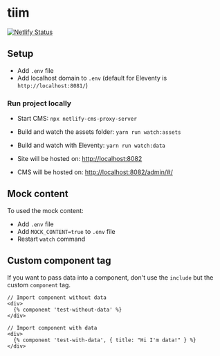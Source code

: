# tiim

[![Netlify Status](https://api.netlify.com/api/v1/badges/6e2fe0fb-4f7c-4f9b-abc2-07caf4e53bef/deploy-status)](https://app.netlify.com/sites/priceless-northcutt-bc124e/deploys)

## Setup

- Add `.env` file
- Add localhost domain to `.env` (default for Eleventy is `http://localhost:8081/`)

### Run project locally

- Start CMS: `npx netlify-cms-proxy-server`
- Build and watch the assets folder: `yarn run watch:assets`
- Build and watch with Eleventy: `yarn run watch:data`

- Site will be hosted on: [http://localhost:8082](http://localhost:8082)
- CMS will be hosted on: [http://localhost:8082/admin/#/](http://localhost:8082/admin/#/)

## Mock content

To used the mock content:

- Add `.env` file
- Add `MOCK_CONTENT=true` to `.env` file
- Restart `watch` command

## Custom component tag

If you want to pass data into a component, don't use the `include` but the custom `component` tag.

```twig
// Import component without data
<div>
  {% component 'test-without-data' %}
</div>

// Import component with data
<div>
  {% component 'test-with-data', { title: "Hi I'm data!" } %}
</div>
```

